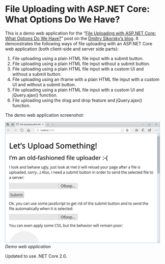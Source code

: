 ﻿# File Uploading with ASP.NET Core: What Options Do We Have?
This is a demo web application for the
“[File Uploading with ASP.NET Core: What Options Do We Have?](https://medium.com/@dmitry.a.sikorsky/file-uploading-with-asp-net-core-what-options-do-we-have-b5438598ada9)”
post on the [Dmitry Sikorsky’s blog](https://medium.com/@dmitry.a.sikorsky). It demonstrates the following ways of file uploading with an ASP.NET Core
web application (both client-side and server side parts):

1. File uploading using a plain HTML file input with a submit button.
2. File uploading using a plain HTML file input without a submit button.
3. File uploading using a plain HTML file input with a custom UI and without a submit button.
4. File uploading using an iframe with a plain HTML file input with a custom UI and without a submit button.
5. File uploading using a plain HTML file input with a custom UI and jQuery.ajax() function.
6. File uploading using the drag and drop feature and jQuery.ajax() function.

The demo web application screenshot:

![Demo web application](result.png)
*Demo web application*

Updated to use .NET Core 2.0.